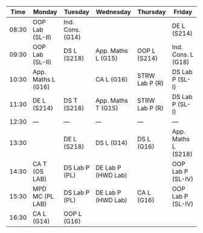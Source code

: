 | Time  | Monday                   | Tuesday               | Wednesday           | Thursday             | Friday                |
|-------|--------------------------|-----------------------|---------------------|----------------------|-----------------------|
| 08:30 | OOP Lab (SL-II)          | Ind. Cons. (G14)      |                     |                      | DE L (S214)           |
| 09:30 | OOP Lab (SL-II)          | DS L (S218)           | App. Maths L (G15)  | OOP L (S214)         | Ind. Cons. L (G18)    |
| 10:30 | App. Maths L (G16)       |                       | CA L (G16)          | STRW Lab P (R)       | DS Lab P (SL-I)       |
| 11:30 | DE L (S214)              |  DS T (S218)          | App. Maths T (G15)  | STRW Lab P (R)       | DS Lab P (SL-I)       |
| 12:30 | —                        | —                     | —                   | —                    | —                     |
| 13:30 |                          | DE L (S218)           | DS L (G14)          | DS L (G16)           | App. Maths L (S218)   |
| 14:30 | CA T (OS LAB)            | DS Lab P (PL)         | DE Lab P (HWD Lab)  |                      | OOP Lab P (SL-IV)     |
| 15:30 | MPD MC (PL LAB)          | DS Lab P (PL)         | DE Lab P (HWD Lab)  | CA L (G16)           | OOP Lab P (SL-IV)     |
| 16:30 | CA L (G14)               | OOP L (G16)           |                     |                      |                       |
